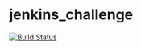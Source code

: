 # jenkins_challenge
[![Build Status](http://localhost:8080/buildStatus/icon?job=challenge-connect_jenkins_to_github)](http://localhost:8080/job/challenge-connect_jenkins_to_github/)
